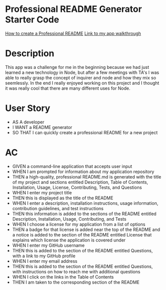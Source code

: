 # Professional README Generator Starter Code

[How to create a Professional README](https://coding-boot-camp.github.io/full-stack/github/professional-readme-guide)
[Link to my app walkthrough](https://drive.google.com/file/d/16gh2W1uW5lGwQKuVTv8UWUXw2PEhXM9S/view)

# Description
This app was a challenge for me in the beginning because we had just learned a new technology in Node, but after a few meetings with TA's I was able to really grasp the concept of inquirer and node and how they mix so seemlessly. In the end I really enjoyed working on this project and I thought it was really cool that there are many different uses for Node.


# User Story

- AS A developer
- I WANT a README generator
- SO THAT I can quickly create a professional README for a new project

# AC

- GIVEN a command-line application that accepts user input
- WHEN I am prompted for information about my application repository
- THEN a high-quality, professional README.md is generated with the title of my project and sections entitled Description, Table of Contents, Installation, Usage, License, Contributing, Tests, and Questions
- WHEN I enter my project title
- THEN this is displayed as the title of the README
- WHEN I enter a description, installation instructions, usage information, contribution guidelines, and test instructions
- THEN this information is added to the sections of the README entitled Description, Installation, Usage, Contributing, and Tests
- WHEN I choose a license for my application from a list of options
- THEN a badge for that license is added near the top of the README and a notice is added to the section of the README entitled License that explains which license the application is covered under
- WHEN I enter my GitHub username
- THEN this is added to the section of the README entitled Questions, with a link to my GitHub profile
- WHEN I enter my email address
- THEN this is added to the section of the README entitled Questions, with instructions on how to reach me with additional questions
- WHEN I click on the links in the Table of Contents
- THEN I am taken to the corresponding section of the README
